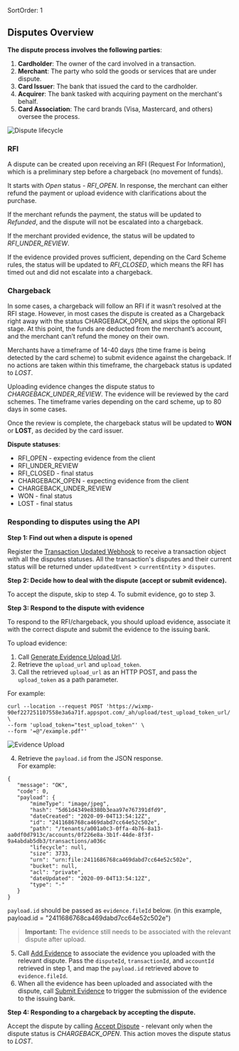SortOrder: 1
## Disputes Overview  

**The dispute process involves the following parties**:
1. **Cardholder**: The owner of the card involved in a transaction.
2. **Merchant**: The party who sold the goods or services that are under dispute.
3. **Card Issuer**: The bank that issued the card to the cardholder.
4. **Acquirer**: The bank tasked with acquiring payment on the merchant's behalf.
5. **Card Association**: The card brands (Visa, Mastercard, and others) oversee the process.

![Dispute lifecycle](https://s3.amazonaws.com/wixplorer-readme-images/wix-payments-transactions%2Fnew_dispute_lifecycle.png "Dispute lifecycle")

### RFI
A dispute can be created upon receiving an RFI (Request For Information), which is a preliminary step before a chargeback (no movement of funds).

It starts with *Open* status - *RFI_OPEN*. In response, the merchant can either refund the payment or upload evidence with clarifications about the purchase. 

If the merchant refunds the payment, the status will be updated to *Refunded*, and the dispute will not be escalated into a chargeback.

If the merchant provided evidence, the status will be updated to *RFI_UNDER_REVIEW*. 

If the evidence provided proves sufficient, depending on the Card Scheme rules, the status will be updated to *RFI_CLOSED*, which means the RFI has timed out and did not escalate into a chargeback.

### Chargeback
In some cases, a chargeback will follow an RFI if it wasn’t resolved at the RFI stage. However, in most cases the dispute is created as a Chargeback right away with the status CHARGEBACK_OPEN, and skips the optional RFI stage. At this point, the funds are deducted from the merchant’s account, and the merchant can’t refund the money on their own.

Merchants have a timeframe of 14-40 days (the time frame is being detected by the card scheme) to submit evidence against the chargeback. If no actions are taken within this timeframe, the chargeback status is updated to *LOST*.

Uploading evidence changes the dispute status to *CHARGEBACK_UNDER_REVIEW*. The evidence will be reviewed by the card schemes. The timeframe varies depending on the card scheme, up to 80 days in some cases.

Once the review is complete, the chargeback status will be updated to **WON** or **LOST**, as decided by the card issuer.

**Dispute statuses**:
- RFI_OPEN - expecting evidence from the client
- RFI_UNDER_REVIEW
- RFI_CLOSED - final status
- CHARGEBACK_OPEN - expecting evidence from the client
- CHARGEBACK_UNDER_REVIEW
- WON - final status
- LOST - final status

### Responding to disputes using the API
**Step 1: Find out when a dispute is opened**

Register the [Transaction Updated Webhook](https://dev.wix.com/api/rest/wix-payments/transactions/transaction-updated-webhook) to receive a transaction object with all the disputes statuses. All the transaction's disputes and their current status will be returned under `updatedEvent` > `currentEntity` > `disputes`.

**Step 2: Decide how to deal with the dispute (accept or submit evidence).**

To accept the dispute, skip to step 4. To submit evidence, go to step 3.

**Step 3: Respond to the dispute with evidence**

To respond to the RFI/chargeback, you should upload evidence, associate it with the correct dispute and submit the evidence to the issuing bank.

To upload evidence:

1. Call [Generate Evidence Upload Url](https://dev.wix.com/api/rest/wix-payments/transactions/generate-evidence-upload-url). 
2. Retrieve the `upload_url` and `upload_token`.
3. Call the retrieved `upload_url` as an HTTP POST, and pass the `upload_token` as a path parameter.

For example:
```
curl --location --request POST 'https://wixmp-90ef227251107558e3a6a71f.appspot.com/_ah/upload/test_upload_token_url/' \
--form 'upload_token="test_upload_token"' \
--form '=@"/example.pdf"'
```

![Evidence Upload](https://s3.amazonaws.com/wixplorer-readme-images/wix-payments-transactions%2Fevidence_upload.png "Evidence Upload")


4. Retrieve the `payload.id` from the JSON response.  
For example:

```
{
   "message": "OK",
   "code": 0,
   "payload": {
       "mimeType": "image/jpeg",
       "hash": "5d61d4349e8380b3eaa97e767391dfd9",
       "dateCreated": "2020-09-04T13:54:12Z",
       "id": "2411686768ca469dabd7cc64e52c502e",
       "path": "/tenants/a001a0c3-0ffa-4b76-8a13-aa0df0d7913c/accounts/0f226e8a-3b1f-44de-8f3f-9a4abdab5db3/transactions/a036c
       "lifecycle": null,
       "size": 3733,
       "urn": "urn:file:2411686768ca469dabd7cc64e52c502e",
       "bucket": null,
       "acl": "private",
       "dateUpdated": "2020-09-04T13:54:12Z",
       "type": "-"
   }
}
```

`payload.id` should be passed as `evidence.fileId` below. (in this example, payload.id = "2411686768ca469dabd7cc64e52c502e")

> **Important:** The evidence still needs to be associated with the relevant dispute after upload.

5. Call [Add Evidence](https://dev.wix.com/api/rest/wix-payments/transactions/add-evidence) to associate the evidence you uploaded with the relevant dispute. Pass the `disputeId`, `transactionId`, and `accountId` retrieved in step 1, and map the `payload.id` retrieved above to `evidence.fileId`.
6. When all the evidence has been uploaded and associated with the dispute, call [Submit Evidence](https://dev.wix.com/api/rest/wix-payments/transactions/submit-evidence) to trigger the submission of the evidence to the issuing bank.

**Step 4: Responding to a chargeback by accepting the dispute.**

Accept the dispute by calling [Accept Dispute](https://dev.wix.com/api/rest/wix-payments/transactions/accept-dispute) - relevant only when the dispute status is *CHARGEBACK_OPEN*. This action moves the dispute status to *LOST*.

